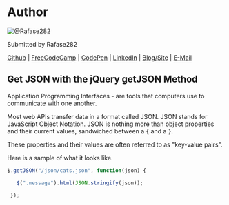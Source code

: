 # Author
![@Rafase282](https://avatars0.githubusercontent.com/Rafase282?&s=128)

Submitted by Rafase282

[Github](https://github.com/Rafase282) | [FreeCodeCamp](http://www.freecodecamp.com/rafase282) | [CodePen](http://codepen.io/Rafase282/) | [LinkedIn](https://www.linkedin.com/in/rafase282) | [Blog/Site](https://rafase282.wordpress.com/) | [E-Mail](mailto:rafase282@gmail.com)

## Get JSON with the jQuery getJSON Method
Application Programming Interfaces - are tools that computers use to communicate with one another.

Most web APIs transfer data in a format called JSON. JSON stands for JavaScript Object Notation. JSON is nothing more than object properties and their current values, sandwiched between a `{` and a `}`.

These properties and their values are often referred to as "key-value pairs".

Here is a sample of what it looks like.

```js
$.getJSON("/json/cats.json", function(json) {

   $(".message").html(JSON.stringify(json));

 });
```
